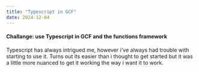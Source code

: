 ```yaml
---
title: "Typescript in GCF"
date: 2024-12-04
---
```


#### Challange: use Typescript in GCF and the functions framework
Typescript has always intrigued me, however i've always had trouble with starting to use it. Turns out its easier than i thought to get started but it was a little more nuanced to get it working the way i want it to work.
